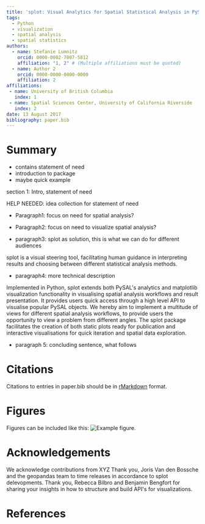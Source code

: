 ```yaml
---
title: 'splot: Visual Analytics for Spatial Statistical Analysis in PySAL'
tags:
  - Python
  - visualization
  - spatial analysis
  - spatial statistics
authors:
  - name: Stefanie Lumnitz
    orcid: 0000-0002-7007-5812
    affiliation: "1, 2" # (Multiple affiliations must be quoted)
  - name: Author 2
    orcid: 0000-0000-0000-0000
    affiliation: 2
affiliations:
 - name: University of British Columbia
   index: 1
 - name: Spatial Sciences Center, University of California Riverside
   index: 2
date: 13 August 2017
bibliography: paper.bib
---
```


# Summary

* contains statement of need
* introduction to package
* maybe quick example

section 1:
Intro, statement of need

HELP NEEDED: idea collection for statement of need
* Paragraph1: focus on need for spatial analysis?

* Paragraph2: focus on need to visualize spatial analysis?

* paragraph3: splot as solution, this is what we can do for different audiences

splot is a visual steering tool, facilitating human guidance in interpreting results and choosing between different statistical analysis methods.

* paragraph4: more technical description

Implemented in Python, splot extends both PySAL's analytics and matplotlib visualization functionality in visualising spatial analysis workflows and result presentation. It provides users quick access through a high level API to visualise popular PySAL objects. We hereby aim to implement a multitude of views for different spatial analysis workflows, to provide users the opportunity to view a problem from different angles. The splot package facilitates the creation of both static plots ready for publication and interactive visualisations for quick iteration and spatial data exploration. 

* paragraph 5: concluding sentence, what follows



# Citations

Citations to entries in paper.bib should be in
[rMarkdown](http://rmarkdown.rstudio.com/authoring_bibliographies_and_citations.html)
format.

# Figures

Figures can be included like this: ![Example figure.](figure.png)

# Acknowledgements

We acknowledge contributions from XYZ
Thank you, Joris Van den Bossche and the geopandas team to time releases in accordance to splot delevopments.
Thank you, Rebecca Bilbro and Benjamin Bengfort for sharing your insights in how to structure and build API's for visualizations.

# References